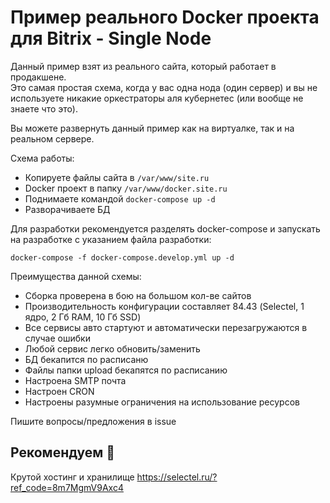 # Пример реального Docker проекта для Bitrix - Single Node
Данный пример взят из реального сайта, который работает в продакшене.  
Это самая простая схема, когда у вас одна нода (один сервер) и вы не используете никакие оркестраторы аля кубернетес (или вообще не знаете что это).

Вы можете развернуть данный пример как на виртуалке, так и на реальном сервере.

Схема работы:
- Копируете файлы сайта в ```/var/www/site.ru```
- Docker проект в папку ```/var/www/docker.site.ru```
- Поднимаете командой ```docker-compose up -d```
- Разворачиваете БД


Для разработки рекомендуется разделять docker-compose и запускать на разработке с указанием файла разработки:  
```
docker-compose -f docker-compose.develop.yml up -d
```

Преимущества данной схемы:
- Сборка проверена в бою на большом кол-ве сайтов
- Производительность конфигурации составляет 84.43 (Selectel, 1 ядро, 2 Гб RAM, 10 Гб SSD)
- Все сервисы авто стартуют и автоматически перезагружаются в случае ошибки
- Любой сервис легко обновить/заменить
- БД бекапится по расписаню
- Файлы папки upload бекапятся по расписанию
- Настроена SMTP почта
- Настроен CRON
- Настроены разумные ограничения на использование ресурсов

Пишите вопросы/предложения в issue

## Рекомендуем 🍭
Крутой хостинг и хранилище https://selectel.ru/?ref_code=8m7MgmV9Axc4

